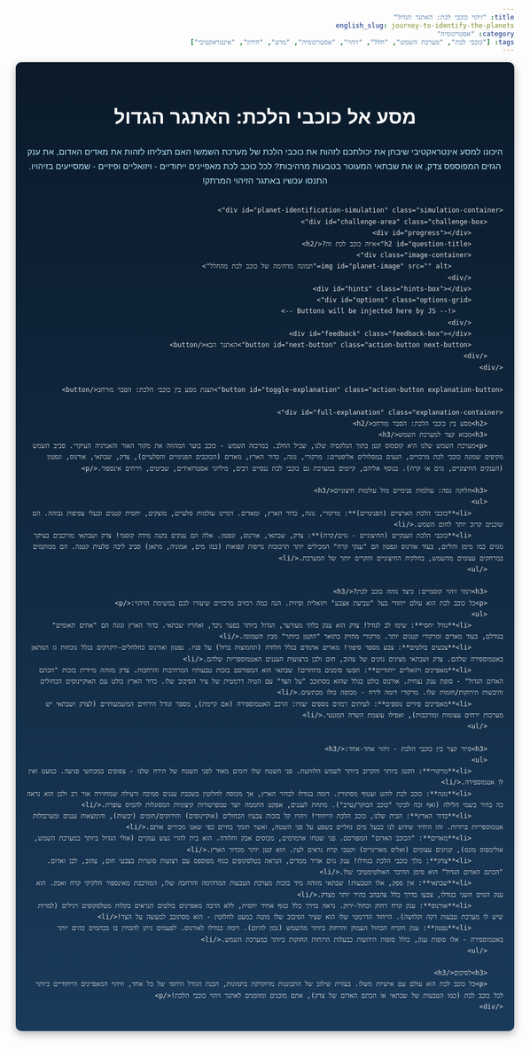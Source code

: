 ```yaml
---
title: "זיהוי כוכבי לכת: האתגר הגדול"
english_slug: journey-to-identify-the-planets
category: "אסטרונומיה"
tags: ["כוכבי לכת", "מערכת השמש", "חלל", "זיהוי", "אסטרונומיה", "מדע", "חידון", "אינטראקטיבי"]
---
```

<div class="space-background">
    <h1>מסע אל כוכבי הלכת: האתגר הגדול</h1>
    <p class="intro-text">היכונו למסע אינטראקטיבי שיבחן את יכולתכם לזהות את כוכבי הלכת של מערכת השמש! האם תצליחו לזהות את מאדים האדום, את ענק הגזים המפוספס צדק, או את שבתאי המעוטר בטבעות מרהיבות? לכל כוכב לכת מאפיינים ייחודיים - ויזואליים ופיזיים - שמסייעים בזיהויו. התנסו עכשיו באתגר הזיהוי המרתק!</p>

    <div id="planet-identification-simulation" class="simulation-container">
        <div id="challenge-area" class="challenge-box">
            <div id="progress"></div>
            <h2 id="question-title">איזה כוכב לכת זה?</h2>
            <div class="image-container">
                 <img id="planet-image" src="" alt="תמונה מדהימה של כוכב לכת מהחלל">
            </div>
            <div id="hints" class="hints-box"></div>
            <div id="options" class="options-grid">
                <!-- Buttons will be injected here by JS -->
            </div>
            <div id="feedback" class="feedback-box"></div>
            <button id="next-button" class="action-button next-button">האתגר הבא</button>
        </div>
    </div>

    <button id="toggle-explanation" class="action-button explanation-button">הצגת מסע בין כוכבי הלכת: הסבר מורחב</button>

    <div id="full-explanation" class="explanation-container">
        <h2>מסע בין כוכבי הלכת: הסבר מורחב</h2>
        <h3>מבוא קצר למערכת השמש</h3>
        <p>מערכת השמש שלנו היא קוסמוס קטן בתוך הגלקסיה שלנו, שביל החלב. במרכזה השמש - כוכב בוער המהווה את מקור האור והאנרגיה העיקרי. סביב השמש מקיפים שמונה כוכבי לכת מרכזיים, הנעים במסלולים אליפטיים: מרקורי, נוגה, כדור הארץ, מאדים (הכוכבים הפנימיים והסלעיים), צדק, שבתאי, אורנוס, ונפטון (הענקים החיצוניים, גזים או קרח). בנוסף אליהם, קיימים במערכת גם כוכבי לכת ננסיים רבים, מיליוני אסטרואידים, שביטים, וירחים אינספור.</p>

        <h3>חלוקה גסה: עולמות פנימיים מול עולמות חיצוניים</h3>
        <ul>
            <li>**כוכבי הלכת הארציים (הפנימיים)**: מרקורי, נוגה, כדור הארץ, ומאדים. דמיינו עולמות סלעיים, מוצקים, יחסית קטנים ובעלי צפיפות גבוהה. הם שוכנים קרוב יותר לחום השמש.</li>
            <li>**כוכבי הלכת הענקיים (החיצוניים - גזים/קרח)**: צדק, שבתאי, אורנוס, ונפטון. אלה הם ענקים בקנה מידה קוסמי! צדק ושבתאי מורכבים בעיקר מגזים כמו מימן והליום, בעוד אורנוס ונפטון הם "ענקי קרח" המכילים יותר תרכובות נדיפות קפואות (כמו מים, אמוניה, מתאן) סביב ליבה סלעית קטנה. הם ממוקמים במרחקים עצומים מהשמש, בחלקיה החיצוניים והקרים יותר של המערכת.</li>
        </ul>

        <h3>רמזי זיהוי קוסמיים: כיצד נזהה כוכב לכת?</h3>
        <p>כל כוכב לכת הוא עולם ייחודי בעל "טביעת אצבע" ויזואלית ופיזית. הנה כמה רמזים מרכזיים שיעזרו לכם במשימת הזיהוי:</p>
        <ul>
            <li>**גודל יחסי**: שימו לב לגודל! צדק הוא ענק בלתי מעורער, הגדול ביותר בפער ניכר, ואחריו שבתאי. כדור הארץ ונוגה הם "אחים תאומים" בגודלם, בעוד מאדים ומרקורי קטנים יותר. מרקורי מחזיק בתואר "הקטן ביותר" מבין השמונה.</li>
            <li>**צבעים בולטים**: צבע מספר סיפור! מאדים אדמדם בגלל חלודה (תחמוצות ברזל) על פניו. נפטון ואורנוס כחלחלים-ירקרקים בגלל נוכחות גז המתאן באטמוספירה שלהם. צדק ושבתאי מציגים גוונים של צהוב, חום ולבן ברצועות העננים האטמוספריות שלהם.</li>
            <li>**מאפיינים ויזואליים ייחודיים**: חפשו סימנים מיוחדים! שבתאי הוא המפורסם בזכות טבעותיו המרהיבות והרחבות. צדק מזוהה מיידית בזכות "הכתם האדום הגדול" - סופת ענק נצחית. אורנוס בולט בגלל שהוא מסתובב "על הצד" עם הטיה דרמטית של ציר הסיבוב שלו. כדור הארץ בולט עם האוקיינוסים הכחולים והיבשות הירוקות/חומות שלו. מרקורי דומה לירח - מכוסה כולו מכתשים.</li>
            <li>**מאפיינים פיזיים נוספים**: לעיתים רמזים נוספים יעזרו: הרכב האטמוספירה (אם קיימת), מספר וגודל הירחים המשמעותיים (לצדק ושבתאי יש מערכות ירחים עצומות ומורכבות), ואפילו עוצמת השדה המגנטי.</li>
        </ul>

        <h3>סיור קצר בין כוכבי הלכת - זיהוי אחד-אחד:</h3>
        <ul>
            <li>**מרקורי**: הקטן ביותר והקרוב ביותר לשמש הלוהטת. פני השטח שלו דומים מאוד לפני השטח של הירח שלנו - צפופים במכתשי פגיעה. כמעט ואין לו אטמוספירה.</li>
            <li>**נוגה**: כוכב לכת לוהט ועטוף מסתורין. דומה בגודלו לכדור הארץ, אך מכוסה לחלוטין בשכבת עננים סמיכה ורעילה שמחזירה אור רב ולכן הוא נראה כה בהיר בשמי הלילה (ואף זכה לכינוי "כוכב הבוקר/ערב"). מתחת לעננים, אפקט החממה יוצר טמפרטורות קיצוניות המסוגלות להמיס עופרת.</li>
            <li>**כדור הארץ**: הבית שלנו, כוכב הלכת הייחודי! זיהויו קל בזכות צבעיו הכחולים (אוקיינוסים) והירוקים/חומים (יבשות), והימצאות עננים ומערבולות אטמוספריות ברורות. זהו היחיד שידוע לנו כבעל מים נוזליים בשפע על פני השטח, ואשר תומך בחיים כפי שאנו מכירים אותם.</li>
            <li>**מאדים**: "הכוכב האדום" המפורסם. פני שטחו אדמדמים, מכוסים אבק וחלודה. הוא בית להרי געש ענקיים (אולי הגדול ביותר במערכת השמש, אולימפוס מונס), קניונים עצומים (ואליס מארינריס) וקטבי קרח נראים לעין. הוא קטן יותר מכדור הארץ.</li>
            <li>**צדק**: מלך כוכבי הלכת בגודלו! ענק גזים אדיר ממדים, הנראה בטלסקופים כגוף מפוספס עם רצועות סוערות בצבעי חום, צהוב, לבן ואדום. "הכתם האדום הגדול" הוא סימן ההיכר האולטימטיבי שלו.</li>
            <li>**שבתאי**: אין ספק, אלו הטבעות! שבתאי מזוהה מיד בזכות מערכת הטבעות המדהימה והרחבה שלו, המורכבת מאינספור חלקיקי קרח ואבק. הוא ענק הגזים השני בגודלו, צבעו בדרך כלל צהבהב בהיר יותר מצדק.</li>
            <li>**אורנוס**: ענק קרח רחוק וכחול-ירוק. נראה בדרך כלל כגוף אחיד יחסית, ללא הרבה מאפיינים בולטים הנראים בקלות מטלסקופים רגילים (למרות שיש לו מערכת טבעות דקה וקלושה). הייחוד הדרמטי שלו הוא שציר הסיבוב שלו מוטה כמעט לחלוטין - הוא מסתובב למעשה על הצד!</li>
            <li>**נפטון**: ענק הקרח הכחול העמוק והרחוק ביותר מהשמש (נכון להיום). דומה בגודלו לאורנוס. לפעמים ניתן להבחין בו בכתמים כהים יותר באטמוספירה - אלו סופות ענק, כולל סופות הידועות כבעלות הרוחות החזקות ביותר במערכת השמש.</li>
        </ul>

        <h3>לסיכום</h3>
        <p>כל כוכב לכת הוא עולם עם אישיות משלו. בעזרת שילוב של התבוננות מדוקדקת בתמונות, הבנת הגודל היחסי של כל אחד, וזיהוי המאפיינים הייחודיים ביותר לכל כוכב לכת (כמו הטבעות של שבתאי או הכתם האדום של צדק), אתם מוכנים ומזומנים לאתגר זיהוי כוכבי הלכת!</p>
    </div>
</div>

<style>
    /* Global Styles */
    body {
        font-family: 'Arial', sans-serif;
        line-height: 1.7;
        color: #e0e0e0; /* Light grey for space theme */
        max-width: 900px; /* Slightly wider */
        margin: 0 auto;
        padding: 0; /* Remove body padding as background covers viewport */
        direction: rtl; /* Ensure Hebrew is RTL */
        text-align: right; /* Default text alignment */
        overflow-x: hidden; /* Prevent horizontal scroll due to background */
    }

    .space-background {
        background: linear-gradient(180deg, #0a1a2a 0%, #1a3a5a 100%); /* Dark blue-grey space gradient */
        padding: 20px;
        border-radius: 10px; /* Rounded corners for the main content area */
        box-shadow: 0 5px 15px rgba(0, 0, 0, 0.3); /* Subtle shadow */
    }

    h1, h2, h3 {
        color: #ffffff; /* White titles */
        text-align: center; /* Center titles */
        margin-bottom: 15px;
    }

    h1 { font-size: 2.5em; margin-bottom: 20px; }
    h2 { font-size: 2em; margin-top: 25px; }
    h3 { font-size: 1.5em; margin-top: 20px; color: #bbdefb; /* Lighter blue for subheadings */ }

    p {
        margin-bottom: 15px;
    }

    .intro-text {
        font-size: 1.1em;
        text-align: center; /* Center introduction text */
        margin-bottom: 30px;
        color: #b3e5fc; /* Light blue for intro */
    }

    /* Simulation Area */
    .simulation-container {
        background-color: rgba(255, 255, 255, 0.05); /* Semi-transparent white for containers */
        border: 1px solid rgba(255, 255, 255, 0.1);
        border-radius: 10px;
        padding: 25px;
        box-shadow: 0 2px 8px rgba(0, 0, 0, 0.2);
        margin-bottom: 30px;
        position: relative; /* Needed for potential absolute positioning of elements */
        overflow: hidden; /* Contain potential animations */
    }

    #challenge-area {
        text-align: center; /* Center elements within challenge */
    }

    #progress {
        font-size: 1.1em;
        color: #b3e5fc; /* Light blue */
        margin-bottom: 20px;
        font-weight: bold;
    }

    .image-container {
         width: 100%;
         max-width: 450px; /* Limit max image width */
         height: 350px; /* Fixed height for consistency */
         margin: 0 auto 20px auto;
         border: 5px solid #bbdefb; /* Light blue border */
         border-radius: 10px;
         overflow: hidden; /* Ensure image respects border-radius */
         background-color: rgba(255, 255, 255, 0.03); /* Very subtle background */
         position: relative; /* For animation */
    }

    #planet-image {
        width: 100%;
        height: 100%;
        object-fit: contain; /* Ensure image fits without distortion */
        display: block;
        opacity: 0; /* Start hidden for fade-in */
        transition: opacity 1s ease-out; /* Fade-in transition */
    }

    #planet-image.loaded {
        opacity: 1; /* Visible state */
    }

    .hints-box {
        margin: 20px auto;
        padding: 15px;
        background-color: rgba(255, 255, 255, 0.08); /* Slightly darker semi-transparent */
        border-left: 3px solid #e67e22; /* Orange accent border */
        border-radius: 5px;
        font-style: italic;
        color: #cfd8dc; /* Light grey */
        max-width: 500px; /* Limit width */
        text-align: right; /* RTL */
    }

    .hints-box h3 {
        margin-top: 0;
        margin-bottom: 10px;
        color: #f39c12; /* Orange */
        font-size: 1.2em;
        text-align: right; /* RTL */
    }

    .hints-box ul {
        list-style: none; /* Remove default list style */
        padding: 0;
        margin: 0;
    }

    .hints-box li {
        margin-bottom: 8px;
        padding-right: 15px; /* Space for custom bullet */
        position: relative;
    }

     .hints-box li::before {
        content: '•'; /* Custom bullet point */
        color: #f1c40f; /* Yellowish bullet */
        font-weight: bold;
        display: inline-block;
        width: 1em;
        margin-right: 5px; /* Space after bullet */
        position: absolute;
        right: 0;
        top: 0;
     }


    .options-grid {
        display: grid;
        grid-template-columns: repeat(auto-fit, minmax(150px, 1fr)); /* Slightly wider min */
        gap: 12px; /* Slightly larger gap */
        margin: 20px 0;
    }

    .option-button {
        padding: 14px 18px; /* More padding */
        border: 1px solid #3498db; /* Blue border */
        border-radius: 25px; /* Pill shape */
        background-color: #2c3e50; /* Dark blue-grey */
        color: #ffffff; /* White text */
        font-size: 1.1em;
        cursor: pointer;
        transition: background-color 0.3s ease, border-color 0.3s ease, transform 0.1s ease;
        text-align: center;
        box-shadow: 0 2px 5px rgba(0, 0, 0, 0.1);
        outline: none; /* Remove default focus outline */
    }

    .option-button:hover:not(:disabled) {
        background-color: #3498db; /* Blue on hover */
        border-color: #ffffff;
    }

     .option-button:active:not(:disabled) {
        transform: scale(0.98); /* Press effect */
     }

    .option-button:disabled {
        cursor: not-allowed;
        opacity: 0.5;
        background-color: #333; /* Darker disabled state */
        color: #aaa;
        border-color: #555;
        box-shadow: none;
    }

    .feedback-box {
        min-height: 2em; /* Reserve more space */
        margin-top: 20px;
        padding: 15px;
        border-radius: 8px;
        display: none; /* Initially hidden */
        text-align: center; /* Center feedback text */
        font-size: 1.1em;
        font-weight: bold;
        animation: fadeIn 0.5s ease-out; /* Fade in animation */
    }

    .feedback-box.correct {
        background-color: #e8f5e9; /* Light green */
        color: #2e7d32; /* Dark green */
        border: 1px solid #a5d6a7;
        box-shadow: 0 0 10px rgba(46, 125, 50, 0.5); /* Green glow */
    }

    .feedback-box.incorrect {
        background-color: #ffebee; /* Light red */
        color: #c62828; /* Dark red */
        border: 1px solid #ef9a9a;
        box-shadow: 0 0 10px rgba(198, 40, 40, 0.5); /* Red glow */
        animation: shake 0.5s; /* Add shake animation */
    }

    /* Buttons */
    .action-button {
        padding: 12px 25px;
        background-color: #3498db; /* Blue */
        color: white;
        border: none;
        border-radius: 25px; /* Pill shape */
        cursor: pointer;
        font-size: 1.1em;
        transition: background-color 0.3s ease, transform 0.1s ease;
        margin-top: 20px;
        outline: none;
    }

    .action-button:hover {
        background-color: #2980b9; /* Darker blue on hover */
    }

    .action-button:active {
        transform: scale(0.98); /* Press effect */
    }

    .next-button {
        background-color: #2ecc71; /* Green for next */
        display: none;
    }

    .next-button:hover {
        background-color: #27ae60; /* Darker green */
    }

    .explanation-button {
        background-color: #9b59b6; /* Purple */
        display: block;
        width: fit-content;
        margin: 30px auto 20px auto;
    }

    .explanation-button:hover {
        background-color: #8e44ad; /* Darker purple */
    }

    /* Explanation Area */
    .explanation-container {
        background-color: rgba(255, 255, 255, 0.05); /* Semi-transparent white */
        border: 1px solid rgba(255, 255, 255, 0.1);
        border-radius: 10px;
        padding: 25px;
        text-align: right; /* RTL */
        display: none;
        margin-top: 20px;
        border-top: 1px solid rgba(255, 255, 255, 0.2); /* Lighter border */
        animation: fadeIn 0.8s ease-out; /* Fade in animation */
    }

    .explanation-container h2 {
        color: #f39c12; /* Orange */
    }

     .explanation-container h3 {
         color: #bbdefb; /* Light blue */
         margin-top: 20px;
         margin-bottom: 10px;
    }

    .explanation-container ul {
        list-style-type: disc;
        padding-right: 20px; /* Adjust for RTL */
        color: #cfd8dc; /* Light grey for list items */
    }

    .explanation-container li {
        margin-bottom: 10px;
    }

    .explanation-container li strong {
        color: #ffffff; /* White for bold terms */
    }


    /* Animations */
    @keyframes fadeIn {
        from { opacity: 0; }
        to { opacity: 1; }
    }

    @keyframes shake {
        0% { transform: translateX(0); }
        20% { transform: translateX(-5px); }
        40% { transform: translateX(5px); }
        60% { transform: translateX(-5px); }
        80% { transform: translateX(5px); }
        100% { transform: translateX(0); }
    }


    /* Responsive */
    @media (max-width: 768px) {
        h1 { font-size: 2em; }
        h2 { font-size: 1.7em; }
        h3 { font-size: 1.3em; }

        .simulation-container, .explanation-container {
            padding: 15px;
        }

        .image-container {
            height: 250px; /* Adjust height on smaller screens */
        }

        .options-grid {
            grid-template-columns: repeat(auto-fit, minmax(100px, 1fr)); /* Smaller min width */
            gap: 8px;
        }

        .option-button, .action-button {
            padding: 10px 15px;
            font-size: 1em;
        }

        .hints-box {
            padding: 10px;
        }

        .hints-box li {
            padding-right: 10px;
        }
         .hints-box li::before {
             right: -2px; /* Adjust custom bullet position */
         }
    }

    @media (max-width: 480px) {
         .options-grid {
             grid-template-columns: 1fr; /* Stack buttons vertically */
         }
         .image-container {
            height: 200px;
         }
    }

</style>

<script>
    const challenges = [
         // Shuffled programmatically later
        {
            image: 'https://cdn.prod.website-files.com/6445b2c602ee127c416367c1/644a69f7c272f2b36895e6df_mercury.jpg', // Placeholder - Replace with actual image URLs
            hints: ['הקטן מבין שמונת כוכבי הלכת.', 'הקרוב ביותר לשמש.', 'פניו דומים מאוד לירח שלנו - מלאים במכתשי פגיעה.'],
            options: ['מרקורי', 'מאדים', 'נוגה', 'כדור הארץ'],
            correctAnswer: 'מרקורי',
            feedback: (correct, chosen) => `יופי של זיהוי! זהו אכן ${correct}. הוא הכוכב הקטן והקרוב ביותר לשמש, ומראהו המצולק ממכתשים הוא סימן היכר בולט. כל הרמזים הובילו אליו!`,
            incorrectFeedback: (correct, chosen) => `לא בדיוק. התמונה והרמזים מתארים את ${correct}. ${chosen} שונה במאפייניו העיקריים - בדוק שנית את הגודל, המיקום או המראה החיצוני שלו!`
        },
        {
            image: 'https://cdn.prod.website-files.com/6445b2c602ee127c416367c1/644a69f721a972111f7f07f6_venus.jpg',
            hints: ['דומה לכדור הארץ בגודלו ובמסה.', 'זוהר מאוד בשמי הלילה, מכונה לעיתים "כוכב הבוקר/ערב".', 'עטוף בשכבת עננים צפופה ולוהטת שמסתירה את פני השטח.'],
            options: ['כדור הארץ', 'נוגה', 'מאדים', 'מרקורי'],
            correctAnswer: 'נוגה',
            feedback: (correct, chosen) => `מדהים! זיהית נכון את ${correct}. זוהרו הבוהק בשמיים והעננים המסתוריים הם מסימני ההיכר הבולטים שלו. וכל הכבוד על השוואת הגודל לכדור הארץ!`,
            incorrectFeedback: (correct, chosen) => `נסה שוב. התמונה והרמזים מתאימים יותר ל${correct}. ${chosen} שונה ממנו בצורה משמעותית במאפיינים הללו (חשוב על הבהירות העצומה או על מעטה העננים).`
        },
         {
            image: 'https://cdn.prod.website-files.com/6445b2c602ee127c416367c1/644a69f70418483f802d6280_earth.jpg',
            hints: ['כוכב הלכת היחיד שידוע לנו עם מים נוזליים בשפע על פני השטח.', 'הכחול והירוק - נראה מהחלל עם אוקיינוסים, יבשות ועננים.', 'הבית של האנושות!'],
            options: ['מאדים', 'נוגה', 'כדור הארץ', 'מרקורי'],
            correctAnswer: 'כדור הארץ',
            feedback: (correct, chosen) => `בטח שזיהית! זהו אכן ${correct}, הבית המוכר והיחיד שלנו. הצבע הכחול של המים והירוק של היבשות הופכים אותו לייחודי במערכת השמש. מצוין!`,
            incorrectFeedback: (correct, chosen) => `לא מדויק הפעם. התמונה והרמזים מצביעים בבירור על ${correct}. ${chosen} שונה ממנו בדרכים רבות - היכן המים? היכן האטמוספירה הנושמת?`
        },
        {
            image: 'https://cdn.prod.website-files.com/6445b2c602ee127c416367c1/644a69f7b783f16b03159861_mars.jpg',
            hints: ['מכונה בפי רבים "הכוכב האדום".', 'קטן מכדור הארץ אך גדול ממרקורי.', 'פני השטח שלו מאובקים ואדמדמים, וכוללים הרי געש ענקיים ועמקים אדירים.'],
            options: ['מאדים', 'שבתאי', 'צדק', 'נוגה'],
            correctAnswer: 'מאדים',
            feedback: (correct, chosen) => `בינגו! זהו בדיוק ${correct}, הכוכב האדום המסתורי שכה מרתק אותנו בחקר החלל. הצבע האדום הוא אכן סימן ההיכר המובהק ביותר שלו. כל הכבוד!`,
            incorrectFeedback: (correct, chosen) => `טעות בזיהוי. התמונה והרמזים מתאימים באופן חד משמעי ל${correct}. ${chosen} שונה ממנו לגמרי - הוא ענק גזים, או בעל צבע אחר לחלוטין.`
        },
        {
            image: 'https://cdn.prod.website-files.com/6445b2c602ee127c416367c1/644a69f8018ed1215c5e94ee_jupiter.jpg',
            hints: ['הגדול ביותר במערכת השמש, בפער עצום.', 'מראהו מפוספס ברצועות עננים צבעוניות.', 'בולט במיוחד בזכות "הכתם האדום הגדול" - סופת ענק נצחית.'],
            options: ['שבתאי', 'נפטון', 'צדק', 'אורנוס'],
            correctAnswer: 'צדק',
            feedback: (correct, chosen) => `מצויין! זהו ${correct}, מלך כוכבי הלכת וענק הגזים העצום. הכתם האדום הגדול והפסים האופייניים הם סימני זיהוי קלאסיים שלו. עבודה נהדרת!`,
            incorrectFeedback: (correct, chosen) => `לא הפעם. התמונה והרמזים מכוונים ל${correct}. ${chosen} הוא אולי גם ענק גזים או קרח, אך חסר את הכתם האדום הגדול ומראהו שונה.`
        },
        {
            image: 'https://cdn.prod.website-files.com/6445b2c602ee127c416367c1/644a69f73d0ff579d8b5293e_saturn.jpg',
            hints: ['מפורסם יותר מכל בזכות מערכת הטבעות הרחבה והמרהיבה שלו.', 'השני בגודלו מבין שמונת כוכבי הלכת.', 'ענק גזים בצבע צהבהב-בהיר.'],
            options: ['צדק', 'שבתאי', 'נפטון', 'אורנוס'],
            correctAnswer: 'שבתאי',
            feedback: (correct, chosen) => `חד וחלק! זיהית נכון את ${correct}. הטבעות שלו הן מראה עוצר נשימה וסימן זיהוי שאין לטעות בו. והוא אכן הענק השני בגודלו. בקיאות מרשימה!`,
            incorrectFeedback: (correct, chosen) => `זה לא ${chosen}. התמונה והרמזים ברורים - מדובר ב${correct}. חשוב על המאפיין הויזואלי הכי בולט שרואים בתמונה והשווה לרמזים.`
        },
        {
            image: 'https://cdn.prod.website-files.com/6445b2c602ee127c416367c1/644a69f8e853195608449953_uranus.jpg',
            hints: ['ענק קרח בעל גוון כחול-ירוק.', 'מיוחד בכך שציר הסיבוב שלו מוטה בזווית קיצונית מאוד, כמעט 90 מעלות ("שוכב על הצד").', 'נראה בדרך כלל יחסית אחיד וחלק, ללא מאפיינים בולטים הנראים בקלות מהחלל הרחוק.'],
            options: ['נפטון', 'אורנוס', 'צדק', 'שבתאי'],
            correctAnswer: 'אורנוס',
            feedback: (correct, chosen) => `נהדר! זהו אכן ${correct}, ענק הקרח הכחול-ירוק והייחודי בזכות הסיבוב על צידו. למרות מראהו הרגוע יחסית, הוא מסתיר עולם מסתורי. זיהוי מעולה!`,
            incorrectFeedback: (correct, chosen) => `קרוב, אבל לא מדויק. התמונה והרמזים מתארים את ${correct}. ${chosen} שונה ממנו בגוון הכחול או בתנועת הסיבוב הייחודית שלו.`
        },
        {
            image: 'https://cdn.prod.website-files.com/6445b2c602ee127c416367c1/644a69f89c4f7325204e82a2_neptune.jpg',
            hints: ['ענק קרח בצבע כחול עמוק ומרהיב.', 'השמיני והרחוק ביותר מבין כוכבי הלכת העיקריים (נכון להיום).', 'ידוע כאחד המקומות הסוערים ביותר במערכת השמש, עם הרוחות החזקות ביותר.'],
            options: ['אורנוס', 'צדק', 'נפטון', 'שבתאי'],
            correctAnswer: 'נפטון',
            feedback: (correct, chosen) => `יופי! זהו אכן ${correct}, ענק הקרח הכחול והמרוחק ביותר. הרוחות העזות והצבע הכחול העמוק הם מהמאפיינים המוכרים ביותר שלו. תשובה נכונה ביותר!`,
            incorrectFeedback: (correct, chosen) => `זיהוי לא מדויק. התמונה והרמזים מובילים ל${correct}. ${chosen} שונה ממנו - חשוב על הצבע, המיקום במערכת השמש או הסופות האדירות המאפיינות אותו.`
        }
    ];

    // Shuffle array function (Fisher-Yates Shuffle)
    function shuffleArray(array) {
        for (let i = array.length - 1; i > 0; i--) {
            const j = Math.floor(Math.random() * (i + 1));
            [array[i], array[j]] = [array[j], array[i]]; // Swap elements
        }
        return array;
    }

    let shuffledChallenges = shuffleArray([...challenges]); // Shuffle challenges at the start
    let currentChallengeIndex = 0;
    const totalChallenges = shuffledChallenges.length;

    const progressDiv = document.getElementById('progress');
    const planetImage = document.getElementById('planet-image');
    const hintsDiv = document.getElementById('hints');
    const optionsDiv = document.getElementById('options');
    const feedbackDiv = document.getElementById('feedback');
    const nextButton = document.getElementById('next-button');
    const explanationDiv = document.getElementById('full-explanation');
    const toggleExplanationButton = document.getElementById('toggle-explanation');
    const simulationContainer = document.getElementById('planet-identification-simulation'); // Get the main container

    function updateProgress() {
        progressDiv.textContent = `אתגר ${currentChallengeIndex + 1} מתוך ${totalChallenges}`;
    }

    function loadChallenge(index) {
        if (index >= shuffledChallenges.length) {
            displayEndMessage();
            return;
        }

        updateProgress(); // Update progress display

        const challenge = shuffledChallenges[index];

        // Reset elements
        planetImage.classList.remove('loaded'); // Remove class to re-trigger animation
        // Short delay before setting new image source to allow class removal to register for animation
        setTimeout(() => {
             planetImage.src = challenge.image;
             // Add loaded class once image is loaded
             planetImage.onload = () => {
                 planetImage.classList.add('loaded');
             };
             // Handle potential error loading image
             planetImage.onerror = () => {
                 console.error('Failed to load image:', challenge.image);
                 // Optionally display a fallback or skip challenge
                 feedbackDiv.textContent = 'שגיאה בטעינת התמונה. מדלג על האתגר.';
                 feedbackDiv.className = 'feedback-box incorrect';
                 feedbackDiv.style.display = 'block';
                 nextButton.style.display = 'block'; // Allow skipping
             };
        }, 50); // Small delay


        hintsDiv.innerHTML = '<h3>רמזים:</h3><ul>' + challenge.hints.map(hint => `<li>${hint}</li>`).join('') + '</ul>';

        optionsDiv.innerHTML = '';
        challenge.options.forEach(option => {
            const button = document.createElement('button');
            button.classList.add('option-button');
            button.textContent = option;
            // Store the correct answer on the button for easier access in event listener
            button.dataset.correct = option === challenge.correctAnswer ? 'true' : 'false';
            button.addEventListener('click', () => handleOptionClick(button, option, challenge));
            optionsDiv.appendChild(button);
        });

        feedbackDiv.style.display = 'none';
        feedbackDiv.className = 'feedback-box'; // Reset classes
        feedbackDiv.textContent = '';
        nextButton.style.display = 'none';

        // Ensure all buttons are enabled for a new challenge
        optionsDiv.querySelectorAll('.option-button').forEach(button => {
            button.disabled = false;
        });
    }

    function handleOptionClick(clickedButton, selectedOption, challenge) {
        // Disable all options immediately on click to prevent multiple clicks
        optionsDiv.querySelectorAll('.option-button').forEach(button => {
             button.disabled = true;
         });

        const isCorrect = selectedOption === challenge.correctAnswer;
        feedbackDiv.style.display = 'block';

        if (isCorrect) {
            feedbackDiv.textContent = challenge.feedback(challenge.correctAnswer, selectedOption);
            feedbackDiv.classList.add('correct');
            feedbackDiv.classList.remove('incorrect');
            nextButton.style.display = 'block'; // Show next button only on correct answer
            clickedButton.classList.add('correct-answer-button'); // Optional visual cue for correct button
             // Optional: Add a subtle animation to the image on correct answer
            planetImage.classList.add('correct-animation');
            planetImage.addEventListener('animationend', () => {
                planetImage.classList.remove('correct-animation');
            }, { once: true });

        } else {
            feedbackDiv.textContent = challenge.incorrectFeedback(challenge.correctAnswer, selectedOption);
            feedbackDiv.classList.add('incorrect');
            feedbackDiv.classList.remove('correct');
            clickedButton.classList.add('incorrect-answer-button'); // Optional visual cue for incorrect button

            // Re-enable all options *except* the one just clicked incorrectly
            optionsDiv.querySelectorAll('.option-button').forEach(button => {
                 if (button !== clickedButton) {
                     button.disabled = false;
                 }
             });
            nextButton.style.display = 'none';

             // Optional: Add a subtle shake animation to the challenge area on incorrect answer
             simulationContainer.classList.add('shake-animation');
             simulationContainer.addEventListener('animationend', () => {
                 simulationContainer.classList.remove('shake-animation');
             }, { once: true });

        }
    }

    function displayEndMessage() {
        simulationContainer.innerHTML = `
            <h2>סיימת את כל האתגרים!</h2>
            <p class="intro-text">כל הכבוד על השלמת אתגר זיהוי כוכבי הלכת! כעת תוכל לקרוא את ההסבר המורחב כדי להעמיק עוד יותר את הידע שלך על כל אחד מהם.</p>
            <button id="restart-button" class="action-button">התחל מחדש את האתגר</button>
        `;
        nextButton.style.display = 'none'; // Hide next button
        // Re-add event listener to restart button
        document.getElementById('restart-button').addEventListener('click', () => {
            // Reload the page or reset the simulation state completely
            window.location.reload(); // Simple way to reset everything
            // Or implement a full state reset (more complex)
            // shuffledChallenges = shuffleArray([...challenges]);
            // currentChallengeIndex = 0;
            // loadChallenge(currentChallengeIndex);
            // // Restore initial HTML structure (this is tricky)
            // simulationContainer.innerHTML = initialSimulationHTML; // Need to store initial HTML
            // // Re-get elements and re-add listeners
            // ...
        });
        // Ensure the explanation is easily accessible at the end
        toggleExplanationButton.style.display = 'block';
        if (explanationDiv.style.display === 'none') {
             // Maybe auto-show explanation or prompt user?
             // Keeping it hidden by default based on initial state.
        }
    }

    nextButton.addEventListener('click', () => {
        currentChallengeIndex++;
        loadChallenge(currentChallengeIndex);
    });

    toggleExplanationButton.addEventListener('click', () => {
        const isHidden = explanationDiv.style.display === 'none';
        explanationDiv.style.display = isHidden ? 'block' : 'none';
        toggleExplanationButton.textContent = isHidden ? 'הסתר הסבר' : 'הצגת מסע בין כוכבי הלכת: הסבר מורחב';
    });

    // Add an animation for the simulation container entry
    simulationContainer.style.opacity = 0; // Start hidden
    simulationContainer.style.transform = 'translateY(20px)';
    setTimeout(() => {
        simulationContainer.style.transition = 'opacity 0.8s ease-out, transform 0.8s ease-out';
        simulationContainer.style.opacity = 1;
        simulationContainer.style.transform = 'translateY(0)';
    }, 100);


    // Initialize the first challenge after shuffle
    loadChallenge(currentChallengeIndex);

</script>
```